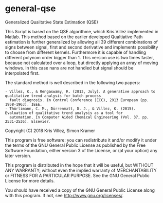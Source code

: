 # general-qse

Generalized Qualitative State Estimation (QSE)

This Script is based on the QSE algorithme, which Kris Villez implemented in Matlab. This method based on the earlier
developed Qualtiative Path estimation is further generalized by allowing all 39 different combinations of signs between
signal, first and second derivative and implements possibility
to choose from different kernels. Furthermore it is capable of handling different polynom order bigger than 1. This
version use is two times faster, because not calculated over a loop, but directly applying an array of moving windows.
In this case nans are not handled but signal should be interpolated first.

The standard method is well described in the following two papers:

    - Villez, K., & Rengaswamy, R. (2013, July). A generative approach to qualitative trend analysis for batch process
      fault diagnosis. In Control Conference (ECC), 2013 European (pp. 1958-1963). IEEE.
    - Thürlimann, C. M., Dürrenmatt, D. J., & Villez, K. (2015). Evaluation of qualitative trend analysis as a tool for
      automation. In Computer Aided Chemical Engineering (Vol. 37, pp. 2531-2536). Elsevier.


Copyright (C) 2018 Kris Villez, Simon Kramer

This program is free software: you can redistribute it and/or modify it under the terms of the GNU General Public
License as published by the Free Software Foundation, either version 3 of the License, or (at your option) any later
version.

This program is distributed in the hope that it will be useful, but WITHOUT ANY WARRANTY; without even the implied
warranty of MERCHANTABILITY or FITNESS FOR A PARTICULAR PURPOSE.  See the GNU General Public License for more details.

You should have received a copy of the GNU General Public License along with this program.
If not, see <http://www.gnu.org/licenses/>.

